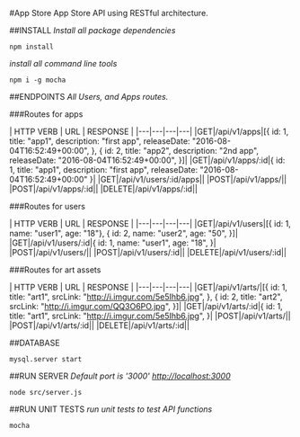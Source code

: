 #App Store
App Store API using RESTful architecture.

##INSTALL
*Install all package dependencies*
```
npm install
```

*install all command line tools*
```
npm i -g mocha
```

##ENDPOINTS
*All Users, and Apps routes.*

###Routes for apps

| HTTP VERB | URL | RESPONSE |
|---|---|---|---|
|GET|/api/v1/apps|[{ id: 1, title: "app1", description: "first app", releaseDate: "2016-08-04T16:52:49+00:00", }, { id: 2, title: "app2", description: "2nd app", releaseDate: "2016-08-04T16:52:49+00:00", }]|
|GET|/api/v1/apps/:id|{ id: 1, title: "app1", description: "first app", releaseDate: "2016-08-04T16:52:49+00:00" }|
|GET|/api/v1/users/:id/apps||
|POST|/api/v1/apps/||
|POST|/api/v1/apps/:id||
|DELETE|/api/v1/apps/:id||

###Routes for users

| HTTP VERB | URL | RESPONSE |
|---|---|---|---|
|GET|/api/v1/users|[{ id: 1, name: "user1", age: "18"}, { id: 2, name: "user2", age: "50", }]|
|GET|/api/v1/users/:id|{ id: 1, name: "user1", age: "18", }|
|POST|/api/v1/users/||
|POST|/api/v1/users/:id||
|DELETE|/api/v1/users/:id||

###Routes for art assets

| HTTP VERB | URL | RESPONSE |
|---|---|---|---|
|GET|/api/v1/arts/|[{ id: 1, title: "art1", srcLink: "http://i.imgur.com/5e5Ihb6.jpg", }, { id: 2, title: "art2", srcLink: "http://i.imgur.com/QQ3O6PO.jpg", }]|
|GET|/api/v1/arts/:id|{ id: 1, title: "art1", srcLink: "http://i.imgur.com/5e5Ihb6.jpg", }|
|POST|/api/v1/arts/||
|POST|/api/v1/arts/:id||
|DELETE|/api/v1/arts/:id||

##DATABASE
```
mysql.server start
```

##RUN SERVER
*Default port is '3000' [http://localhost:3000](http://localhost:3000)*

```
node src/server.js
```

##RUN UNIT TESTS
*run unit tests to test API functions*
```
mocha
```
